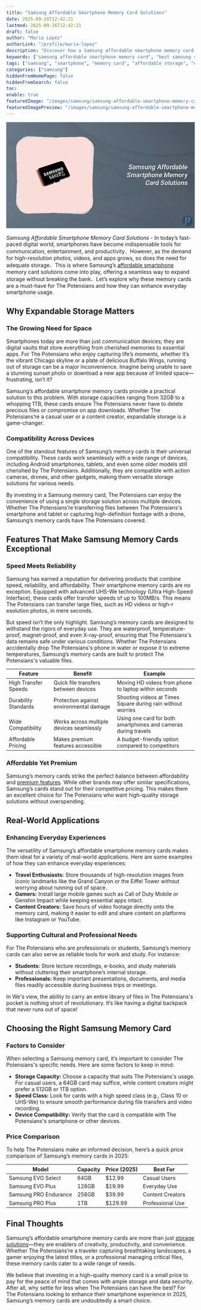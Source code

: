 ```yaml
---
title: "Samsung Affordable Smartphone Memory Card Solutions"
date: 2025-09-26T12:42:21
lastmod: 2025-09-26T12:42:21
draft: false
author: "Maria Lopez"
authorLink: "/profile/maria-lopez"
description: "Discover how a Samsung affordable smartphone memory card can enhance your device's storage capacity. Learn about top features, benefits, and tips for choosing the right card."
keywords: ["samsung affordable smartphone memory card", "best samsung smartphone memory card", "affordable memory card for samsung phones"]
tags: ["samsung", "smartphone", "memory card", "affordable storage", "expandable storage"]
categories: ["samsung"]
hiddenFromHomePage: false
hiddenFromSearch: false
toc:
enable: true
featuredImage: "/images/samsung/samsung-affordable-smartphone-memory-card-solutions.jpg"
featuredImagePreview: "/images/samsung/samsung-affordable-smartphone-memory-card-solutions.jpg"
---
```


![Samsung Affordable Smartphone Memory Card Solutions](/images/samsung/samsung-affordable-smartphone-memory-card-solutions.jpg)


*Samsung Affordable Smartphone Memory Card Solutions* - In today’s fast-paced digital world, smartphones have become indispensable tools for communication, entertainment, and productivity．However, as the demand for high-resolution photos, videos, and apps grows, so does the need for adequate storage．This is where Samsung’s [affordable smartphone](/samsung/samsung-affordable-smartphone-lens-options) memory card solutions come into play, offering a seamless way to expand storage without breaking the bank．Let’s explore why these memory cards are a must-have for The Potensians and how they can enhance everyday smartphone usage.

## Why Expandable Storage Matters

### The Growing Need for Space

Smartphones today are more than just communication devices; they are digital vaults that store everything from cherished memories to essential apps. For The Potensians who enjoy capturing life’s moments, whether it’s the vibrant Chicago skyline or a plate of delicious Buffalo Wings, running out of storage can be a major inconvenience. Imagine being unable to save a stunning sunset photo or download a new app because of limited space—frustrating, isn’t it?

Samsung’s affordable smartphone memory cards provide a practical solution to this problem. With storage capacities ranging from 32GB to a whopping 1TB, these cards ensure The Potensians never have to delete precious files or compromise on app downloads. Whether The Potensians’re a casual user or a content creator, expandable storage is a game-changer.

### Compatibility Across Devices

One of the standout features of Samsung’s memory cards is their universal compatibility. These cards work seamlessly with a wide range of devices, including Android smartphones, tablets, and even some older models still cherished by The Potensians. Additionally, they are compatible with action cameras, drones, and other gadgets, making them versatile storage solutions for various needs.

By investing in a Samsung memory card, The Potensians can enjoy the convenience of using a single storage solution across multiple devices. Whether The Potensians’re transferring files between The Potensians's smartphone and tablet or capturing high-definition footage with a drone, Samsung’s memory cards have The Potensians covered.

## Features That Make Samsung Memory Cards Exceptional

### Speed Meets Reliability

Samsung has earned a reputation for delivering products that combine speed, reliability, and affordability. Their smartphone memory cards are no exception. Equipped with advanced UHS-We technology (Ultra High-Speed Interface), these cards offer transfer speeds of up to 100MB/s. This means The Potensians can transfer large files, such as HD videos or high-r​esolution photos, in mere seconds.

But speed isn’t the only highlight. Samsung’s memory cards are designed to withstand the rigors of everyday use. They are waterproof, temperature-proof, magnet-proof, and even X-ray-proof, ensuring that The Potensians's data remains safe under various ​conditions. Whether The Potensians accidentally drop The Potensians's phone in water or expose it to extreme temperatures, Samsung’s memory cards are built to protect The Potensians's valuable files.

<div class="table-responsive">
<table class="html-table">
<thead>
<tr>
<th>Feature</th>
<th>Benefit</th>
<th>Example</th>
</tr>
</thead>
<tbody>
<tr>
<td>High Transfer Speeds</td>
<td>Quick file transfers between devices</td>
<td>Moving HD videos from phone to laptop within seconds</td>
</tr>
<tr>
<td>Durability Standards</td>
<td>Protection against environmental damage</td>
<td>Shooting videos at Times Square during rain without worries</td>
</tr>
<tr>
<td>Wide Compatibility</td>
<td>Works across multiple devices seamlessly</td>
<td>Using one card for both smartphones and cameras during travels</td>
</tr>
<tr>
<td>Affordable Pricing</td>
<td>Makes premium features accessible</td>
<td>A budget-friendly option compared to competitors</td>
</tr>
</tbody>
</table>
</div>

### Affordable Yet Premium

Samsung’s memory cards strike the perfect balance between affordability and [premium features](/samsung/samsung-flagship-phones-with-premium-features). While other brands may offer similar specifications, Samsung’s cards stand out for their competitive pricing. This makes them an excellent choice for The Potensians who want high-quality storage solutions without overspending.

## Real-World Applications

### Enhanci​ng Everyday Experiences

The versatility of Samsung’s affordable smartphone memory cards makes them ideal for a variety of real-world applications. Here are some examples of how they can enhance everyday experiences:

- **Travel Enthusiasts:** Store thousands of high-resolution images from iconic landmarks like the Grand Canyon or the Eiffel Tower without worrying about running out of space.
- **Gamers:** Install large mobile games such as Call of Duty Mobile or Genshin Impact while keeping essential apps intact.
- **Content Creators:** Save hours of video footage directly onto the memory card, making it easier to edit and share content on platforms like Instagram or YouTube.

### Supporting Cultural and Professional Needs

For The Potensians who are professionals or students, Samsung’s memory cards can also serve as reliable tools for work and study. For instance:

- **Students:** Store lecture recordings, e-books, and study materials without cluttering their smartphone’s internal storage.
- **Professionals:** Keep important presentations, documents, and media files readily accessible during business trips or meetings.

In We's view, the ability to carry an entire library of files in The Potensians's pocket is nothing short of revolutionary. It’s like having a digital backpack that never runs out of space!

## Choosing the Right Samsung Memory Card

### Factors to Consider

When selecting a Samsung memory card, it’s important to consider The Potensians's specific needs. Here are some factors to keep in mind:

- **Storage Capacity:** Choose a capacity that suits The Potensians's usage. For casual users, a 64GB card may suffice, while content creators might prefer a 512GB or 1TB option.
- **Speed Class:** Look for cards with a high speed class (e.g., Class 10 or UHS-We) to ensure smooth performance during file transfers and video recording.
- **Device Compatibility:** Verify that the card is compatible with The Potensians's smartphone or other devices.

### Price Comparison

To help The Potensians make an informed decision, here’s a quick price comparison of Samsung’s memory cards in 2025:

<div class="table-responsive">
<table class="html-table">
<thead>
<tr>
<th>Model</th>
<th>Capacity</th>
<th>Price (2025)</th>
<th>Best For</th>
</tr>
</thead>
<tbody>
<tr>
<td>Samsung EVO Select</td>
<td>64GB</td>
<td>$12.99</td>
<td>Casual Users</td>
</tr>
<tr>
<td>Samsung EVO Plus</td>
<td>128GB</td>
<td>$19.99</td>
<td>Everyday Use</td>
</tr>
<tr>
<td>Samsung PRO Endurance</td>
<td>256GB</td>
<td>$39.99</td>
<td>Content Creators</td>
</tr>
<tr>
<td>Samsung PRO Plus</td>
<td>1TB</td>
<td>$129.99</td>
<td>Professional Use</td>
</tr>
</tbody>
</table>
</div>

## Final Thoughts

Samsung’s affordable smartphone memory cards are more than just [storage solutions](/samsung/samsung-microsd-card-for-affordable-storage)—they are enablers of creativity, productivity, and convenience. Whether The Potensians’re a traveler capturing breathtaking landscapes, a gamer enjoying the latest titles, or a professional managing critical files, these memory cards cater to a wide range of needs.

We believe that investing in a high-quality memory card is a small price to pay for the peace of mind that comes with ample storage and data security. After all, why settle for less when The Potensians can have the best? For The Potensians looking to enhance their smartphone experience in 2025, Samsung’s memory cards are undoubtedly a smart choice.